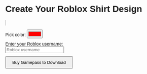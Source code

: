 <!DOCTYPE html>
<html lang="en">
<head>
  <meta charset="UTF-8" />
  <meta name="viewport" content="width=device-width, initial-scale=1" />
  <title>Roblox Design Shop</title>
  <style>
    body { font-family: Arial, sans-serif; max-width: 600px; margin: auto; padding: 20px; }
    canvas { border: 1px solid #ccc; }
    .form-group { margin: 10px 0; }
    button { padding: 10px 20px; cursor: pointer; }
  </style>
</head>
<body>
  <h1>Create Your Roblox Shirt Design</h1>

  <canvas id="shirtCanvas" width="300" height="400"></canvas>
  <div class="form-group">
    <label for="colorPicker">Pick color: </label>
    <input type="color" id="colorPicker" value="#ff0000" />
  </div>
  <div class="form-group">
    <label for="username">Enter your Roblox username:</label><br />
    <input type="text" id="username" placeholder="Roblox username" />
  </div>
  <button id="buyGamepass">Buy Gamepass to Download</button>

  <div id="message" style="margin-top: 20px;"></div>

  <script>
    const canvas = document.getElementById('shirtCanvas');
    const ctx = canvas.getContext('2d');
    const colorPicker = document.getElementById('colorPicker');
    const usernameInput = document.getElementById('username');
    const messageDiv = document.getElementById('message');
    const buyButton = document.getElementById('buyGamepass');

    // Simple "design": fill the shirt canvas with chosen color
    function drawShirt(color) {
      ctx.fillStyle = color;
      ctx.fillRect(50, 100, 200, 200); // simplified shirt rectangle
    }

    colorPicker.addEventListener('input', () => {
      drawShirt(colorPicker.value);
    });

    drawShirt(colorPicker.value);

    buyButton.onclick = () => {
      const username = usernameInput.value.trim();
      if (!username) {
        alert('Please enter your Roblox username.');
        return;
      }

      // Redirect to your Roblox gamepass purchase URL with instructions
      // Replace 'YOUR_GAMEPASS_URL' with actual gamepass URL
      messageDiv.innerHTML = `
        <p>Click the link below to buy the gamepass:</p>
        <a href="https://www.roblox.com/game-pass/YOUR_GAMEPASS_ID" target="_blank" rel="noopener noreferrer">Buy Gamepass</a>
        <p>After purchase, come back here and enter your username again to verify ownership.</p>
        <button id="verifyOwnership">Verify Ownership</button>
      `;

      document.getElementById('verifyOwnership').onclick = async () => {
        messageDiv.textContent = 'Checking ownership...';

        // MOCK: Simulate API call to backend to check ownership
        // Replace with actual call to your backend that checks Roblox gamepass ownership
        await new Promise(r => setTimeout(r, 1500));

        // For demo, always allow
        const ownsGamepass = true;

        if (ownsGamepass) {
          messageDiv.innerHTML = `
            <p>Ownership verified! You can now download your design.</p>
            <a href="#" id="downloadLink" download="shirt-design.png">Download Design</a>
          `;

          // Create downloadable PNG from canvas
          document.getElementById('downloadLink').href = canvas.toDataURL();
        } else {
          messageDiv.textContent = 'Ownership not verified. Please buy the gamepass.';
        }
      };
    };
  </script>
</body>
</html>
